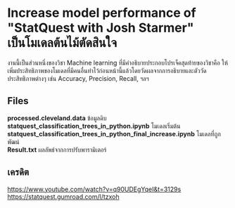 # Increase model performance of "StatQuest with Josh Starmer" <br>เป็นโมเดลต้นไม้ตัดสินใจ

งานนี้เป็นส่วนหนึ่งของวิชา Machine learning ที่มีคำอธิบายประกอบโปรเจ็คสุดท้ายของวิชาคือ ให้เพิ่มประสิทธิภาพของโมเดลที่มีคนอื่นทำไว้ก่อนหน้านี้แล้วโดยวัดผลจากการอธิบายและตัววัดประสิทธิภาพต่างๆ เช่น Accuracy, Precision, Recall, ฯลฯ

## **Files** 
**processed.cleveland.data** ข้อมูลดิบ<br>
**statquest_classification_trees_in_python.ipynb** โมเดลเริ่มต้น<br>
**statquest_classification_trees_in_python_final_increase.ipynb** โมเดลที่ถูกพัฒน่<br>
**Result.txt** ผลลัพธ์จากการปรับพารามิเตอร์

## เครดิต
https://www.youtube.com/watch?v=q90UDEgYqeI&t=3129s<br>
https://statquest.gumroad.com/l/tzxoh
